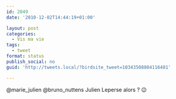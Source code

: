 ```yaml
---
id: 2049
date: '2010-12-02T14:44:19+01:00'

layout: post
categories:
  - Vis ma vie
tags:
  - tweet
format: status
publish_social: no
guid: 'http://tweets.local/?birdsite_tweet=10343508804116481'

---
```


@marie\_julien @bruno\_nuttens Julien Leperse alors ? 😉